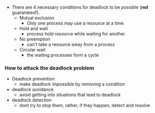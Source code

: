 - There are 4 necessary conditions for deadlock to be *possible* (**not** guaranteed!).
	- Mutual exclusion
		- Only one process may use a resource at a time
	- Hold and wait
		- process hold resource while waiting for another
	- No preemption
		- can't take a resource away from a process
	- Circular wait
		- the waiting processes form a cycle

### How to attack the deadlock problem
- Deadlock prevention
	- make deadlock impossible by removing a condition
- deadlock avoidance
	- avoid getting into situations that lead to deadlock
- deadlock detection
	- dont try to stop them, rather, if they happen, detect and resolve